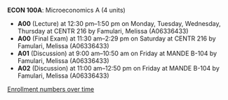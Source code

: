 **ECON 100A**: Microeconomics A (4 units)

- **A00** (Lecture) at 12:30 pm–1:50 pm on Monday, Tuesday, Wednesday, Thursday at CENTR 216 by Famulari, Melissa (A06336433)
- **A00** (Final Exam) at 11:30 am–2:29 pm on Saturday at CENTR 216 by Famulari, Melissa (A06336433)
- **A01** (Discussion) at 9:00 am–10:50 am on Friday at MANDE B-104 by Famulari, Melissa (A06336433)
- **A02** (Discussion) at 11:00 am–12:50 pm on Friday at MANDE B-104 by Famulari, Melissa (A06336433)

[Enrollment numbers over time](./ECON100A.tsv)
